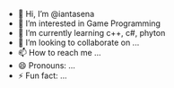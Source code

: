 - 👋 Hi, I’m @iantasena
- 👀 I’m interested in Game Programming
- 🌱 I’m currently learning c++, c#, phyton
- 💞️ I’m looking to collaborate on ...
- 📫 How to reach me ...
- 😄 Pronouns: ...
- ⚡ Fun fact: ...

<!---
iantasena/iantasena is a ✨ special ✨ repository because its `README.md` (this file) appears on your GitHub profile.
You can click the Preview link to take a look at your changes.
--->
